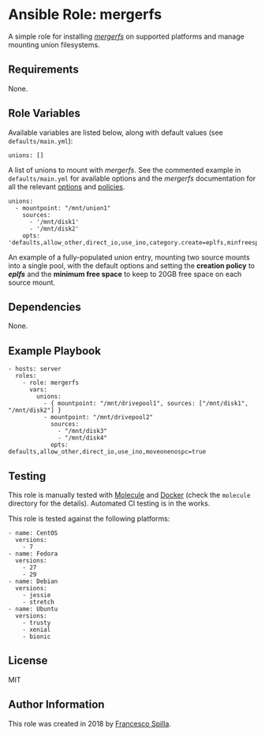 Ansible Role: mergerfs
=========

A simple role for installing [_mergerfs_](https://github.com/trapexit/mergerfs) on supported platforms and manage mounting union filesystems.

Requirements
------------

None.

Role Variables
--------------

Available variables are listed below, along with default values (see `defaults/main.yml`):

````
unions: []
````
A list of unions to mount with _mergerfs_. See the commented example in `defaults/main.yml` for available options and the _mergerfs_ documentation for all the relevant [options](https://github.com/trapexit/mergerfs#options) and [policies](https://github.com/trapexit/mergerfs#functions--policies--categories).

````
unions:
  - mountpoint: "/mnt/union1"
    sources:
      - '/mnt/disk1'
      - '/mnt/disk2'
    opts: 'defaults,allow_other,direct_io,use_ino,category.create=eplfs,minfreespace=20G'
````
An example of a fully-populated union entry, mounting two source mounts into a single pool, with the default options and setting the **creation policy** to _**eplfs**_ and the **minimum free space** to keep to 20GB free space on each source mount.

Dependencies
------------

None.

Example Playbook
----------------

    - hosts: server
      roles:
        - role: mergerfs
          vars:
            unions:
              - { mountpoint: "/mnt/drivepool1", sources: ["/mnt/disk1", "/mnt/disk2"] }
              - mountpoint: "/mnt/drivepool2"
                sources:
                  - "/mnt/disk3"
                  - "/mnt/disk4"
                opts: defaults,allow_other,direct_io,use_ino,moveonenospc=true

Testing
-------

This role is manually tested with [Molecule](https://molecule.readthedocs.io/en/latest/) and [Docker](https://www.docker.com/) (check the `molecule` directory for the details). Automated CI testing is in the works.

This role is tested against the following platforms:

````
- name: CentOS
  versions:
    - 7
- name: Fedora
  versions:
    - 27
    - 29
- name: Debian
  versions:
    - jessie
    - stretch
- name: Ubuntu
  versions:
    - trusty
    - xenial
    - bionic
````

License
-------

MIT

Author Information
------------------

This role was created in 2018 by [Francesco Spilla](https://github.com/francescospilla/ansible-role-mergerfs).

